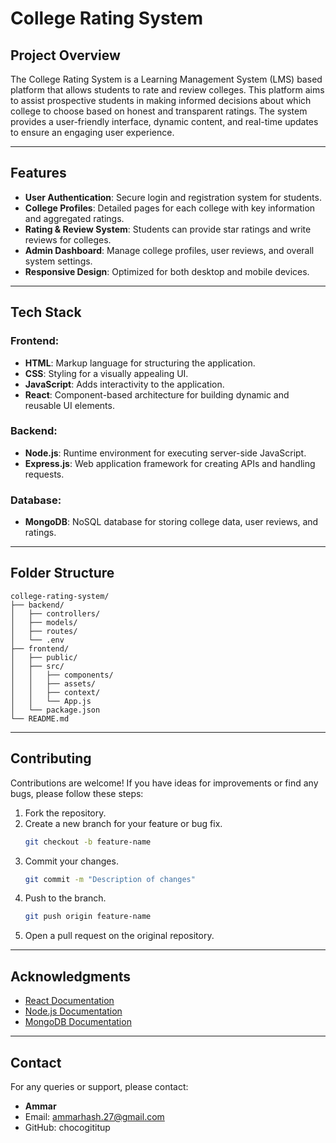 # College Rating System

## Project Overview
The College Rating System is a Learning Management System (LMS) based platform that allows students to rate and review colleges. This platform aims to assist prospective students in making informed decisions about which college to choose based on honest and transparent ratings. The system provides a user-friendly interface, dynamic content, and real-time updates to ensure an engaging user experience.

---

## Features
- **User Authentication**: Secure login and registration system for students.
- **College Profiles**: Detailed pages for each college with key information and aggregated ratings.
- **Rating & Review System**: Students can provide star ratings and write reviews for colleges.
- **Admin Dashboard**: Manage college profiles, user reviews, and overall system settings.
- **Responsive Design**: Optimized for both desktop and mobile devices.

---

## Tech Stack
### Frontend:
- **HTML**: Markup language for structuring the application.
- **CSS**: Styling for a visually appealing UI.
- **JavaScript**: Adds interactivity to the application.
- **React**: Component-based architecture for building dynamic and reusable UI elements.

### Backend:
- **Node.js**: Runtime environment for executing server-side JavaScript.
- **Express.js**: Web application framework for creating APIs and handling requests.

### Database:
- **MongoDB**: NoSQL database for storing college data, user reviews, and ratings.

---

## Folder Structure
```
college-rating-system/
├── backend/
│   ├── controllers/
│   ├── models/
│   ├── routes/
│   └── .env
├── frontend/
│   ├── public/
│   ├── src/
│   │   ├── components/
│   │   ├── assets/
│   │   ├── context/
│   │   └── App.js
│   └── package.json
└── README.md
```

---

## Contributing
Contributions are welcome! If you have ideas for improvements or find any bugs, please follow these steps:

1. Fork the repository.
2. Create a new branch for your feature or bug fix.
   ```bash
   git checkout -b feature-name
   ```
3. Commit your changes.
   ```bash
   git commit -m "Description of changes"
   ```
4. Push to the branch.
   ```bash
   git push origin feature-name
   ```
5. Open a pull request on the original repository.

---

## Acknowledgments
- [React Documentation](https://reactjs.org/docs/getting-started.html)
- [Node.js Documentation](https://nodejs.org/en/docs/)
- [MongoDB Documentation](https://www.mongodb.com/docs/)

---

## Contact
For any queries or support, please contact:
- **Ammar**
- Email: ammarhash.27@gmail.com
- GitHub: chocogititup
